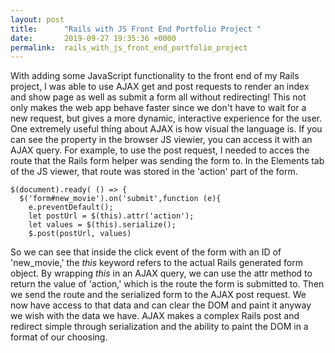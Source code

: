 ```yaml
---
layout: post
title:      "Rails with JS Front End Portfolio Project "
date:       2019-09-27 19:35:36 +0000
permalink:  rails_with_js_front_end_portfolio_project
---
```



With adding some JavaScript functionality to the front end of my Rails project, I was able to use AJAX get and post requests to render an index and show page as well as submit a form all without redirecting! This not only makes the web app behave faster since we don't have to wait for a new request, but gives a more dynamic, interactive experience for the user. One extremely useful thing about AJAX is how visual the language is. If you can see the property in the browser JS viewier, you can access it with an AJAX query. For example, to use the post request, I needed to acces the route that the Rails form helper was sending the form to. In the Elements tab of the JS viewer, that route was stored in the 'action' part of the form. 
```
$(document).ready( () => {
  $('form#new_movie').on('submit',function (e){
    e.preventDefault();
    let postUrl = $(this).attr('action');
    let values = $(this).serialize();
    $.post(postUrl, values)
```
So we can see that inside the click event of the form with an ID of 'new_movie,' the *this* keyword refers to the actual Rails generated form object. By wrapping *this* in an AJAX query, we can use the attr method to return the value of 'action,' which is the route the form is submitted to. Then we send the route and the serialized form to the AJAX post request. We now have access to that data and can clear the DOM and paint it anyway we wish with the data we have. AJAX makes a complex Rails post and redirect simple through serialization and the ability to paint the DOM in a format of our choosing. 

